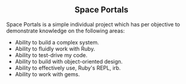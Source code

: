 <h2 align="center">Space Portals</h2>
Space Portals is a simple individual project which has per objective to demonstrate knowledge on the following areas:

* Ability to build a complex system.
* Ability to fluidly work with Ruby.
* Ability to test-drive my code.
* Ability to build with object-oriented design.
* Ability to effectively use, Ruby's REPL, irb.
* Ability to work with gems. 
